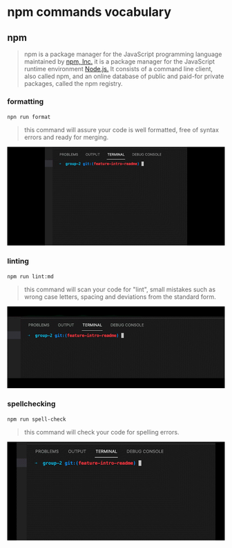 # npm commands vocabulary

## npm

> npm is a package manager for the JavaScript programming language maintained by [npm, Inc.](https://www.npmjs.com)
it is a package manager for the JavaScript runtime environment [Node.js.](https://nodejs.org/en/npm) It consists of a command line client, also called npm, and an online database of public and paid-for private packages, called the npm registry.

### formatting

`npn run format`
> this command will assure your code is well formatted, free of syntax errors and ready for merging.

![npm run format](https://raw.githubusercontent.com/lab-antwerp-1/home/feature-aviv-vocabulary-update/vocabulary/pix/npmformat.gif)

### linting

`npm run lint:md`
> this command will scan your code for "lint", small mistakes such as wrong case letters, spacing and deviations from the standard form.

![npm run lint:md](https://raw.githubusercontent.com/lab-antwerp-1/home/feature-aviv-vocabulary-update/vocabulary/pix/npmlintmd.gif)

### spellchecking

`npm run spell-check`
> this command will check your code for spelling errors.

![npm run spell-check](https://raw.githubusercontent.com/lab-antwerp-1/home/feature-aviv-vocabulary-update/vocabulary/pix/npmspellcheck.gif)
